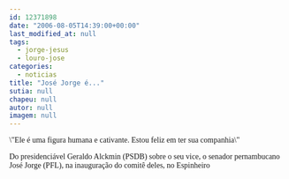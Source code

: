 ```yaml
---
id: 12371898
date: "2006-08-05T14:39:00+00:00"
last_modified_at: null
tags:
  - jorge-jesus
  - louro-jose
categories:
  - noticias
title: "José Jorge é..."
sutia: null
chapeu: null
autor: null
imagem: null
---
```

<p><P><FONT face=Verdana>\"Ele é uma figura humana e cativante. Estou feliz em ter sua companhia\"</FONT></P></p>
<p><P><FONT face=Verdana>Do presidenciável Geraldo Alckmin (PSDB) sobre o seu vice, o senador pernambucano José Jorge (PFL), na inauguração do comitê deles, no Espinheiro</FONT></P> </p>
